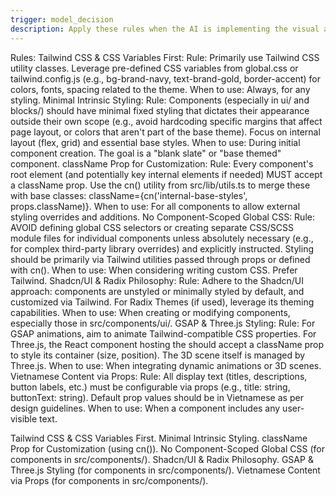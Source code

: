 ```yaml
---
trigger: model_decision
description: Apply these rules when the AI is implementing the visual aspects of any reusable React component whose source code resides in src/components/....
---
```


Rules:
Tailwind CSS & CSS Variables First:
Rule: Primarily use Tailwind CSS utility classes. Leverage pre-defined CSS variables from global.css or tailwind.config.js (e.g., bg-brand-navy, text-brand-gold, border-accent) for colors, fonts, spacing related to the theme.
When to use: Always, for any styling.
Minimal Intrinsic Styling:
Rule: Components (especially in ui/ and blocks/) should have minimal fixed styling that dictates their appearance outside their own scope (e.g., avoid hardcoding specific margins that affect page layout, or colors that aren't part of the base theme). Focus on internal layout (flex, grid) and essential base styles.
When to use: During initial component creation. The goal is a "blank slate" or "base themed" component.
className Prop for Customization:
Rule: Every component's root element (and potentially key internal elements if needed) MUST accept a className prop. Use the cn() utility from src/lib/utils.ts to merge these with base classes: className={cn('internal-base-styles', props.className)}.
When to use: For all components to allow external styling overrides and additions.
No Component-Scoped Global CSS:
Rule: AVOID defining global CSS selectors or creating separate CSS/SCSS module files for individual components unless absolutely necessary (e.g., for complex third-party library overrides) and explicitly instructed. Styling should be primarily via Tailwind utilities passed through props or defined with cn().
When to use: When considering writing custom CSS. Prefer Tailwind.
Shadcn/UI & Radix Philosophy:
Rule: Adhere to the Shadcn/UI approach: components are unstyled or minimally styled by default, and customized via Tailwind. For Radix Themes (if used), leverage its theming capabilities.
When to use: When creating or modifying components, especially those in src/components/ui/.
GSAP & Three.js Styling:
Rule: For GSAP animations, aim to animate Tailwind-compatible CSS properties. For Three.js, the React component hosting the <canvas> should accept a className prop to style its container (size, position). The 3D scene itself is managed by Three.js.
When to use: When integrating dynamic animations or 3D scenes.
Vietnamese Content via Props:
Rule: All display text (titles, descriptions, button labels, etc.) must be configurable via props (e.g., title: string, buttonText: string). Default prop values should be in Vietnamese as per design guidelines.
When to use: When a component includes any user-visible text.

Tailwind CSS & CSS Variables First.
Minimal Intrinsic Styling.
className Prop for Customization (using cn()).
No Component-Scoped Global CSS (for components in src/components/).
Shadcn/UI & Radix Philosophy.
GSAP & Three.js Styling (for components in src/components/).
Vietnamese Content via Props (for components in src/components/).